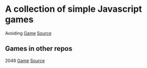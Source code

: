 # A collection of simple Javascript games

Avoiding [Game](https://olback.github.io/js-games/avoiding/) [Source](avoiding/)  

## Games in other repos
2048 [Game](https://olback.github.io/2048/index.html) [Source](https://github.com/olback/2048)
